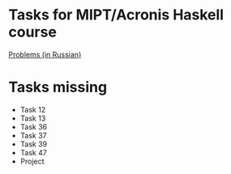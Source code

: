 # Tasks for MIPT/Acronis Haskell course

[Problems (in Russian)](https://drive.google.com/file/d/1lW8vkedm5RCx0mz5Aei30yO7-1VXiV6k/view)

# Tasks missing

* Task 12
* Task 13
* Task 36
* Task 37
* Task 39
* Task 47
* Project

